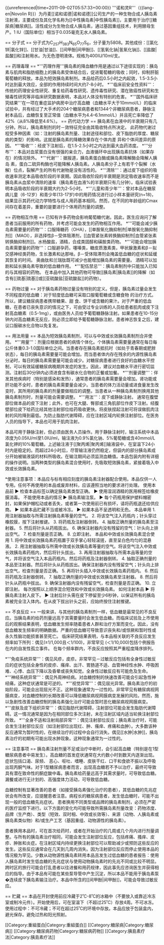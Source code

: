 {{unreferenced|time=2011-09-02T05:57:33+00:00}}
'''诺和灵R'''（{{lang-en|Novolin R}}）为丹麦[[诺和诺德|诺和诺德]]公司生产的一种生物合成人胰岛素注射液，主要成份及其化学名称为[[中性胰岛素|中性胰岛素]]，主要用于治疗[[糖尿病|糖尿病]]。活性成分为生物合成人胰岛素，通过基因重组技术，利用酵母生产。1 IU（国际单位）相当于0.035毫克无水人胰岛素。

== 分子式 == 
分子式为C<sub>257</sub>H<sub>383</sub>N<sub>65</sub>O<sub>77</sub>S<sub>6</sub>，分子量为5808。其他成份：[[氯化锌|氯化锌]]、[[甘油|甘油]]、[[间甲酚|间甲酚]]、[[氢氧化钠|氢氧化钠]]、[[盐酸|盐酸]]和注射用水。为无色澄明液体。规格为400IU/10ml/支。

== 药理毒理 ==
*'''药理作用'''胰岛素的降血糖作用是通过以下途径实现的：胰岛素与肌肉和脂肪细胞上的胰岛素受体结合后，促进葡萄糖的吸收；同时，抑制肝脏葡萄糖的释放。本品为短效胰岛素制剂。本品给药后0.5小时之内起效，1.5-3.5小时达到最大效应，全部的作用持续时间大约7-8小时。
*'''临床前安全性资料'''：传统的药理安全性研究、重复给药毒性研究、遗传毒性研究、潜在致癌性研究和生殖毒性研究等非临床研究数据表明，本品对人体没有特别的危害。
*'''国外临床研究结果'''在一项在重症监护病房中治疗高血糖（血糖水平大于10mmol/L）的临床试验中，共有经过了大手术的204个糖尿病患者和1344个非糖尿病患者，静脉注射本品后，血糖恢复至正常值（血糖水平为4.4–6.1mmol/L）并且死亡率降低了42%（从8%降低至4.6%）。
== 药代动力学 ==
胰岛素在血液中的半衰期只有几分钟。所以，胰岛素制剂的时－效特征完全由其吸收特点所决定。 
此药物代谢过程受多种因素（如：注射的胰岛素剂量、注射途径和部位、皮下脂肪的厚度、糖尿病的类型）的影响。这就是胰岛素的降糖效果存在个体内差 异和个体间差异的原因。
*'''吸收'''：经皮下注射后，在1.5-2.5小时之内达到最大血药浓度。
*'''分布'''：本品对血浆蛋白没有很强的亲合力，血液循环中出现胰岛素抗体（如果存在）的情况除外。
*'''代谢'''：据报道，胰岛素蛋白酶或胰岛素降解酶会降解人胰岛 素，蛋白二硫异构酶也可能降解人胰岛素。人胰岛素分子上有若干个裂解（水解）位点，裂解产生的所有代谢物是没有活性的。
*'''清除'''：通过皮下组织的吸收速率测定本品吸收阶段的半衰期。因此吸收阶段的半衰期是测定吸收速率而不是胰岛素从血浆中清除的速率（胰岛素在血液%的半衰期只有几分钟）。临床试验表明本品吸收阶段的半衰期大约为2-5小时。
*'''儿童和青少年'''：曾对本品在糖尿病儿童（6-12岁）和青少年(13-17岁)中的用药情况进行过小样本量研究(n=18)，结果显示其药代动力学特性与成人用药基本相同。然而，在不同的年龄组的Cmax间存在着差异，重要的是要进行个体用药剂量的调整。

== 药物相互作用 == 
已知有许多药物会影响葡萄糖代谢。因此，医生应询问了解患者当前服用的所有药物，并考虑可能会发生的药物相互作用。
*'''可能会减少胰岛素需要量的药物'''：口服降糖药（OHA），[[单胺氧化酶抑制剂|单胺氧化酶抑制剂]]（MAOI），非选择性β－受体阻滞剂，[[血管紧张素转换酶抑制剂|血管紧张素转换酶抑制剂]]。水杨酸盐，酒精，合成类固醇和磺胺类药物。
*'''可能会增加胰岛素需要量的药物'''：口服避孕药，噻嗪类，糖皮质激素类，甲状腺激素和β－拟交感神经类药物，生长激素和达那唑。β－受体阻滞剂会掩盖低血糖的症状和延缓其恢复的时间。 
奥曲肽和兰瑞肽既可减少也能增加胰岛素的需要量。 酒精可以加剧和延长胰岛素导致的低血糖作用。
*'''配伍禁忌'''：胰岛素制剂中只能加入已知的与其相容的药物。 在本品中加入其他药物可导致[[胰岛素|胰岛素]]的降解（如含有[[巯基|巯基]]或[[亚硫酸盐|亚硫酸盐]]的药物）。

== 药物过量 == 
对于胰岛素药物过量没有特别的定义。但是，胰岛素过量会发生不同程度的低血糖：对于轻度低血糖可采取口服葡萄糖或含糖食物 的治疗方式。所以，建议糖尿病患者携带糖果、甜 食、饼干或含糖的果汁。对于严重的低血糖，在患者已丧失意识的情况之下，可由受过专业训练的人员给患者肌肉或皮下注射高血糖素（0.5-1mg），或由医务人员给予葡萄糖静脉注射。如果患者在10-15分钟内对高血糖素无反应，则必须立即给予葡萄糖静脉注射。患者神志恢复之后，建议口服碳水化合物以免复发。

== 用法用量 ==
本品为短效胰岛素制剂，可以与中效或长效胰岛素制剂合并使用。
*'''用量'''：剂量应根据患者的病情个体化。个体胰岛素需要量通常在每日每公斤体重0.3-1.0国际单位之间。当患者存在胰岛素抵抗时（如处于青春期或肥胖状态），每日的胰岛素需要量可能会增加。而当患者体内存在残余的内源性胰岛素分泌时，每日的胰岛素需要量可能会减少。对糖尿病患者进行良好的血糖水平控制，可以有效延缓糖尿病晚期并发症的发生。因此，建议对血糖水平进行密切监测。注射后30分钟内必须进食含有碳水化合物的正餐或加餐。
*'''剂量调整'''：伴发其他疾病时（特别是感染和发热），通常患者的胰岛素需要量会增加。肾功能或肝功能不全时，患者的胰岛素需要量会减少。当患者的体力活动量或进食量发生改变时，其所用的胰岛素的剂量要做相应的调整。当患者从一种胰岛素制剂换用其他胰岛素制剂时，剂量可能会需要调整。
*'''用法'''：皮下或静脉注射。 通常在腹壁部位做本品的皮下注射；此外，也可在大腿、臀部或三角肌部位作皮下注射。经腹壁部位皮下给药比经其他注射部位给药吸收更快。将皮肤捏起注射可将误做肌肉注射的风险降到最低。为防止脂肪代谢障碍，应在注射区域内轮换注射部位。在医务人员的指导下，本品也可用于肌肉注射。

本品可用于静脉注射，但必须由医务人员操作。用于静脉注射时，输注系统中本品浓度为0.05IU/ml至1.0IU/ml，输注液为0.9%氯化钠、5%葡萄糖或含40mmol/L氯化钾的10%葡萄糖。上述输注液于[[聚丙烯|聚丙烯]]输液袋中，在室温下24小时内是稳定的。而超过24小时后，尽管输注液仍然稳定，但袋内的部分胰岛素成分开始被输液袋的材料所吸收。在输注期间必须监测血糖值。本品包装内附有详细的操作说明。当两种类型的胰岛素混合使用时，先吸取短效胰岛素，紧接着吸入中效或长效胰岛素。

*使用注意事项：本品应与标有相应刻度的胰岛素注射器配合使用。本品仅供一人专用。任何不再使用的本品或废弃材料，应该遵照当地的要求进行处理。
使用本品前 ► 检查本品标签以确定胰岛素类型正确。 ► 使用湿润酒精的医用棉签给橡皮膜消毒。 不能使用本品的情况 ► 胰岛素输注泵。 ► 每个药瓶用保护塑料帽密封，如果保护帽松动或者丢失，或者第一次使用前已有损坏，请将药瓶退还给供应商。 ► 如果本品贮藏不当或被冷冻。 ► 如果本品不呈透明和无色。 本品单用 1. 用注射器抽取与所需注射胰岛素等量的空气。 2. 将该空气注入药瓶内；针头穿过橡胶膜，按下注射推键。 3. 将药瓶及注射器倒转。 4. 抽取正确剂量的胰岛素至注射器。 5. 然后将针头从药瓶拔出。 6. 确保注射器内没有残留的空气：针头向上排出空气。 7. 检查剂量是否正确。 8. 立即注射。 本品和中效或长效胰岛素混合使用 1. 将中效或长效胰岛素药瓶置于双手掌心轻轻滚搓，直至呈白色均匀的混悬液。 2. 用注射器抽取与所需中效或长效胰岛素等量的空气。将该空气注入中效或长效胰岛素药瓶内，然后将针头拔出。 3. 再用注射器抽取与所需本品等量的空气，并将该空气注入本品药瓶内。然后将药瓶及注射器倒转。 4. 抽取正确剂量的本品至注射器。然后将针头从药瓶拔出。确保注射器内没有残留空气；针头向上排出空气，检查剂量是否正确。 5. 再将针头插入中效或长效胰岛素药瓶内。 6. 然后将药瓶及注射器倒转。 7. 抽取正确剂量的中效或长效胰岛素至注射器。 8. 然后将针头从药瓶中拔出。 9. 确保注射器内没有残留空气，检查剂量是否正确。 10. 立即注射。 每次按照以上顺序混合短效和中效或长效胰岛素。 如何注射本品
► 将胰岛素注射入皮下。 ► 注射后针头需在皮下停留至少6秒钟，以保证所有的胰岛素被完全注入体内。在从皮下拔出针头之前，应始终按住注射推键。

== 不良反应 ==
一般来讲，与其他的胰岛素制剂一样，低血糖是最常见的不良反应。当胰岛素的给药剂量远高于其需要量时会发生低血糖。而临床试验及上市使用后的观察结果表明，低血糖发生频率随着患者人群和治疗方案而变化。因此，没有低血糖发生频率的明确数据。严重的低血糖可导致意识丧失和/或惊厥和暂时性或永久性脑功能损害甚至死亡。 
临床研究结果表明，与本品相关联的不良反应发生频率如下所列：偶见(≥1/1,000且＜1/100)，非常罕见 (＜1/10,000)包括个例报告在内的自发性孤立事件。 在每个频率群内，不良反应按照其严重程度降序排列。

*'''免疫系统异常'''：偶见风疹，皮疹。非常罕见－过敏反应包括有全身性过敏反应的症状包括全身性的皮疹、瘙痒、出汗、胃肠道不适、血管神经性水肿、呼吸困难、心悸、血压下降以及昏晕或丧失知觉。全身性过敏反应有可能危及生命。
*'''神经系统异常'''：偶见外周神经病。对血糖控制的快速改善可能会引起急性神经痛，这种症状通常是可逆的。
*'''视觉异常'''：偶见屈光异常。胰岛素治疗的初始阶段，可能会出现屈光不正。这种现象通常为一过性的。非常罕见有糖尿病视网膜病变，对血糖控制的长期改善可以降低糖尿病视网膜病变发展的风险。然而，施以急剧性改善血糖控制的胰岛素强化治疗可能会暂时恶化糖尿病视网膜病变。
*'''皮肤及皮下组织异常'''：偶见脂肪代谢障碍，注射部位可能会发生脂肪代谢障碍。这一情况通常是因为在相同部位多次注射，未在注射区域内适当轮换注射部位所致。
*'''全身不适和注射局部异常'''：偶见注射部位反应；胰岛素治疗时，可能会发生注射部位反应（如注射部位出现红、肿、瘙痒、疼痛和血肿）。大多数该种反应通常为暂时性的，在继续治疗的过程中会自行消失。偶见[[水肿|水肿]]，胰岛素治疗的初期有可能出现水肿现象。这种现象通常为一过性的。

== 注意事项 ==
胰岛素注射剂量不足或治疗中断时，会引起高血糖（特别是在1型糖尿病患者中易发生）。高血糖的首发症状通常在大约数小时到数天内逐渐出现。症状包括口渴、尿频、 恶心、呕吐、嗜睡、皮肤干红、口干和食欲不振以及呼吸出现丙酮气味。对于1型糖尿病患者而言，出现高血糖若不予以治疗，最终可导致具有潜在致命性的酮症酸中毒。胰岛素给药量远高于其需求量时，可导致低血糖。漏餐或进行无计划的、高强度体力活动，可导致低血糖。 

血糖控制有显著改善的患者（如接受胰岛素强化治疗的患者），其低血糖的先兆症状会有所改变，应提醒患者注意。病程长的糖尿病患者，发生低血糖时，可能不出现一般的低血糖先兆症状。
患者换用不同类型或品牌的胰岛素制剂，必须在严密的医疗监控下进行。以下方面的变化均可能导致所需胰岛素剂量改变：药物浓度、品牌（生产商）、类型（短效、双时相、中效或长效等）、来源（动物、人胰岛素或胰岛素类似物）和/或生产工艺（基因重组、动物源性的胰岛素）。

患者换用本品时，可在首次给药时，或者在开始治疗的几周或几个月内进行剂量调整。与所有的胰岛素治疗相同，可能会发生注射部位反应，包括疼痛、搔痒、皮疹、肿胀和炎症。在注射区域内持续更换注射部位可以帮助减少或预防这些反应的发生。这些反应通常会在几天到几周内消失。因为注射部位反应而停止使用本品的情况极为罕见。少数从动物源性胰岛素转用本品且发生过低血糖的患者报告：使用人胰岛素时发生低血糖的先兆症状与使用动物胰岛素时的先兆不同或比较不明显。跨时区的旅行可能会打乱患者以往进餐和用药规律，因此事先应咨询医生并获得相应的指导。由于本品有可能在某些泵导管中产生沉淀，所以本品不能用于胰岛素泵�连续皮下胰岛素输注治疗。本品中所含的[[间甲酚|间甲酚]]，可能会导致过敏反应。

== 贮藏 ==
本品在开封使用前应冷藏于2˚C-8˚C的冰箱中（不要放入或靠近冷冻室或制冷元件）。开始使用后，可在室温下（不超过25˚C）存放4周。不可冰冻。使用过程中：不可冷藏；不可在超过25˚C的环境中存放。本品应放于包装盒内，避光保存。避免过热和阳光照射。

[[Category:重組蛋白|Category:重組蛋白]]
[[Category:糖尿病|Category:糖尿病]]
[[Category:糖尿病药物|Category:糖尿病药物]]
[[Category:胰島素疗法|Category:胰島素疗法]]
